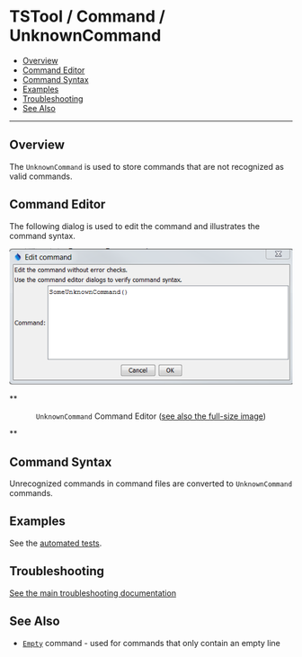 # TSTool / Command / UnknownCommand #

* [Overview](#overview)
* [Command Editor](#command-editor)
* [Command Syntax](#command-syntax)
* [Examples](#examples)
* [Troubleshooting](#troubleshooting)
* [See Also](#see-also)

-------------------------

## Overview ##

The `UnknownCommand` is used to store commands that are not recognized as valid commands.

## Command Editor ##

The following dialog is used to edit the command and illustrates the command syntax.

![UnknownCommand command editor](UnknownCommand.png)

**<p style="text-align: center;">
`UnknownCommand` Command Editor (<a href="../UnknownCommand.png">see also the full-size image</a>)
</p>**

## Command Syntax ##

Unrecognized commands in command files are converted to `UnknownCommand` commands.

## Examples ##

See the [automated tests](https://github.com/OpenCDSS/cdss-app-tstool-test/tree/master/test/regression/commands/general/UnknownCommand).

## Troubleshooting ##

[See the main troubleshooting documentation](../../troubleshooting/troubleshooting.md)

## See Also ##

* [`Empty`](../Empty/Empty.md) command - used for commands that only contain an empty line
